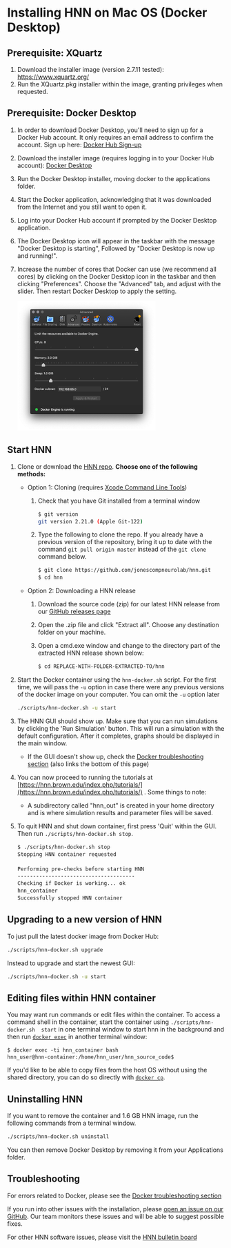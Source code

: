 # Installing HNN on Mac OS (Docker Desktop)

## Prerequisite: XQuartz

1. Download the installer image (version 2.7.11 tested): https://www.xquartz.org/
2. Run the XQuartz.pkg installer within the image, granting privileges when requested.

## Prerequisite: Docker Desktop

1. In order to download Docker Desktop, you'll need to sign up for a Docker Hub account. It only requires an email address to confirm the account. Sign up here: [Docker Hub Sign-up](https://hub.docker.com/signup)
2. Download the installer image (requires logging in to your Docker Hub account): [Docker Desktop](https://hub.docker.com/editions/community/docker-ce-desktop-mac)
3. Run the Docker Desktop installer, moving docker to the applications folder.
4. Start the Docker application, acknowledging that it was downloaded from the Internet and you still want to open it.
5. Log into your Docker Hub account if prompted by the Docker Desktop application.
6. The Docker Desktop icon will appear in the taskbar with the message "Docker Desktop is starting", Followed by "Docker Desktop is now up and running!".
7. Increase the number of cores that Docker can use (we recommend all cores) by clicking on the Docker Desktop icon in the taskbar and then clicking "Preferences". Choose the "Advanced" tab, and adjust with the slider. Then restart Docker Desktop to apply the setting.

   <img src="install_pngs/docker_cores.png" height="300" />

## Start HNN

1. Clone or download the [HNN repo](https://github.com/jonescompneurolab/hnn). **Choose one of the following methods:**

   * Option 1: Cloning (requires <a href="native_install#prerequisite-2-xcode-command-line-tools">Xcode Command Line Tools</a>)

     1. Check that you have Git installed from a terminal window

        ```bash
        $ git version
        git version 2.21.0 (Apple Git-122)
        ```

     2. Type the following to clone the repo. If you already have a previous version of the repository, bring it up to date with the command `git pull origin master` instead of the `git clone` command below.

        ```bash
        $ git clone https://github.com/jonescompneurolab/hnn.git
        $ cd hnn
        ```

   * Option 2: Downloading a HNN release

     1. Download the source code (zip) for our latest HNN release from our [GitHub releases page](https://github.com/jonescompneurolab/hnn/releases)
     2. Open the .zip file and click "Extract all". Choose any destination folder on your machine.
     3. Open a cmd.exe window and change to the directory part of the extracted HNN release shown below:

        ```bash
        $ cd REPLACE-WITH-FOLDER-EXTRACTED-TO/hnn
        ```

2. Start the Docker container using the `hnn-docker.sh` script. For the first time, we will pass the `-u` option in case there were any previous versions of the docker image on your computer. You can omit the `-u` option later

    ```bash
    ./scripts/hnn-docker.sh -u start
    ```

3. The HNN GUI should show up. Make sure that you can run simulations by clicking the 'Run Simulation' button. This will run a simulation with the default configuration. After it completes, graphs should be displayed in the main window.
    * If the GUI doesn't show up, check the [Docker troubleshooting section](../docker/troubleshooting.md) (also links the bottom of this page)
4. You can now proceed to running the tutorials at [https://hnn.brown.edu/index.php/tutorials/](https://hnn.brown.edu/index.php/tutorials/) . Some things to note:
    * A subdirectory called "hnn_out" is created in your home directory and is where simulation results and parameter files will be saved.
5. To quit HNN and shut down container, first press 'Quit' within the GUI. Then run `./scripts/hnn-docker.sh stop`.

    ```bash
    $ ./scripts/hnn-docker.sh stop
    Stopping HNN container requested

    Performing pre-checks before starting HNN
    --------------------------------------
    Checking if Docker is working... ok
    hnn_container
    Successfully stopped HNN container
    ```

## Upgrading to a new version of HNN

To just pull the latest docker image from Docker Hub:

```bash
./scripts/hnn-docker.sh upgrade
```

Instead to upgrade and start the newest GUI:

```bash
./scripts/hnn-docker.sh -u start
```

## Editing files within HNN container

You may want run commands or edit files within the container. To access a command shell in the container, start the container using `./scripts/hnn-docker.sh  start` in one terminal window to start hnn in the background and then run [`docker exec`](https://docs.docker.com/engine/reference/commandline/exec/) in another terminal window:

```none
$ docker exec -ti hnn_container bash
hnn_user@hnn-container:/home/hnn_user/hnn_source_code$
```

If you'd like to be able to copy files from the host OS without using the shared directory, you can do so directly with [`docker cp`](https://docs.docker.com/engine/reference/commandline/cp/).

## Uninstalling HNN

If you want to remove the container and 1.6 GB HNN image, run the following commands from a terminal window.

```bash
./scripts/hnn-docker.sh uninstall
```

You can then remove Docker Desktop by removing it from your Applications folder.

## Troubleshooting

For errors related to Docker, please see the [Docker troubleshooting section](../docker/troubleshooting.md)

If you run into other issues with the installation, please [open an issue on our GitHub](https://github.com/jonescompneurolab/hnn/issues). Our team monitors these issues and will be able to suggest possible fixes.

For other HNN software issues, please visit the [HNN bulletin board](https://www.neuron.yale.edu/phpBB/viewforum.php?f=46)
